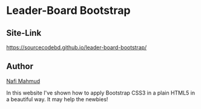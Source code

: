 # Leader-Board Bootstrap
## Site-Link
https://sourcecodebd.github.io/leader-board-bootstrap/

## Author 
[Nafi Mahmud][author]

[author]: https://sourcecodebd.github.io/nafi.com/
In this website I've shown how to apply Bootstrap CSS3 in a plain HTML5 in a beautiful way. It may help the newbies!
